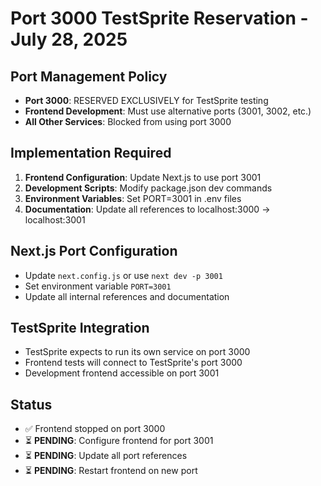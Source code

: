 # Port 3000 TestSprite Reservation - July 28, 2025

## Port Management Policy
- **Port 3000**: RESERVED EXCLUSIVELY for TestSprite testing
- **Frontend Development**: Must use alternative ports (3001, 3002, etc.)
- **All Other Services**: Blocked from using port 3000

## Implementation Required
1. **Frontend Configuration**: Update Next.js to use port 3001
2. **Development Scripts**: Modify package.json dev commands
3. **Environment Variables**: Set PORT=3001 in .env files
4. **Documentation**: Update all references to localhost:3000 → localhost:3001

## Next.js Port Configuration
- Update `next.config.js` or use `next dev -p 3001`
- Set environment variable `PORT=3001`
- Update all internal references and documentation

## TestSprite Integration
- TestSprite expects to run its own service on port 3000
- Frontend tests will connect to TestSprite's port 3000
- Development frontend accessible on port 3001

## Status
- ✅ Frontend stopped on port 3000 
- ⏳ **PENDING**: Configure frontend for port 3001
- ⏳ **PENDING**: Update all port references
- ⏳ **PENDING**: Restart frontend on new port